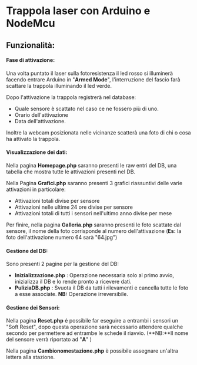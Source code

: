
# Trappola laser con Arduino e NodeMcu
## Funzionalità:
#### Fase di attivazione:
Una volta puntato il laser sulla fotoresistenza il led rosso si illuminerà facendo entrare Arduino in "**Armed Mode**", l'interruzione del fascio farà scattare la trappola illuminando il led verde.

Dopo l'attivazione la trappola registrerà nel database:

 - Quale sensore è scattato nel caso ce ne fossero più di uno.
 - Orario dell'attivazione
 - Data dell'attivazione.


Inoltre la webcam posizionata nelle vicinanze scatterà una foto di chi o cosa ha attivato la trappola.

#### Visualizzazione dei dati:

Nella pagina **Homepage.php** saranno presenti le raw entri del DB, una tabella che mostra tutte le attivazioni presenti nel DB.

Nella Pagina **Grafici.php** saranno presenti 3 grafici riassuntivi delle varie attivazioni in particolare:

 - Attivazioni totali divise per sensore
 - Attivazioni nelle ultime 24 ore divise per sensore
 - Attivazioni totali di tutti i sensori nell'ultimo anno divise per mese

 Per finire, nella pagina **Galleria.php** saranno presenti le foto scattate dal sensore, il nome della foto corrisponde al numero dell'attivazione (**Es:** la foto dell'attivazione numero 64 sarà "64.jpg")

#### Gestione del DB:

Sono presenti 2 pagine per la gestione del DB:


 - **Inizializzazione.php** : Operazione necessaria solo al primo avvio, inizializza il DB e lo rende pronto a ricevere dati.
- **PuliziaDB.php** : Svuota il DB da tutti i rilevamenti e cancella tutte le foto a esse associate. **NB:** Operazione irreversibile.

#### Gestione dei Sensori:

Nella pagina **Reset.php** é possibile far eseguire a entrambi i sensori un "Soft Reset", dopo questa operazione sarà necessario attendere qualche secondo per permettere ad entrambe le schede il riavvio. 
(**NB:**Il nome del sensore verrà riportato ad "**A**"  )

Nella pagina **Cambionomestazione.php** è possibile assegnare un'altra lettera alla stazione.
